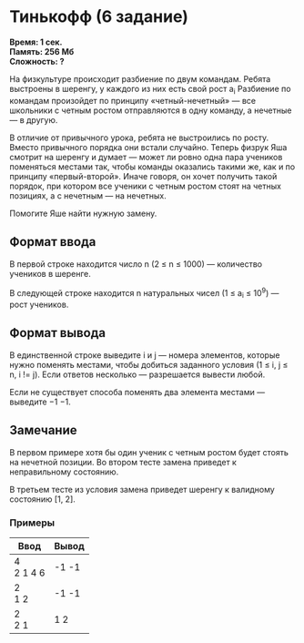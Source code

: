 <h1 class="title">Тинькофф (6 задание)</h1>
<p><b>Время: 1 сек.<br>Память: 256 Мб<br>Сложность: ?</b></p>
<p>На физкультуре происходит разбиение по двум командам. Ребята выстроены в шеренгу, у каждого из них есть свой рост a<sub>i</sub> Разбиение по командам произойдет по принципу «четный-нечетный» — все школьники с четным ростом отправляются в одну команду, а нечетные — в другую.</p>
<p>В отличие от привычного урока, ребята не выстроились по росту. Вместо привычного порядка они встали случайно. Теперь физрук Яша смотрит на шеренгу и думает — может ли ровно одна пара учеников поменяться местами так, чтобы команды оказались такими же, как и по принципу «первый-второй». Иначе говоря, он хочет получить такой порядок, при котором все ученики с четным ростом стоят на четных позициях, а с нечетным — на нечетных.</p>
<p>Помогите Яше найти нужную замену.</p>

<h2>Формат ввода</h2>
<p>В первой строке находится число n (2 ≤ n ≤ 1000) — количество учеников в шеренге. </p>
<p>В следующей строке находится n натуральных чисел (1 ≤ a<sub>i</sub> ≤ 10<sup>9</sup>) — рост учеников.</p>

<h2>Формат вывода</h2>
<p>В единственной строке выведите i и j — номера элементов, которые нужно поменять местами, чтобы добиться заданного условия (1 ≤ i, j ≤ n, i != j). Если ответов несколько — разрешается вывести любой.</p>
<p>Если не существует способа поменять два элемента местами — выведите −1 −1.</p>

<h2>Замечание</h2>
<p>В первом примере хотя бы один ученик с четным ростом будет стоять на нечетной позиции. Во втором тесте замена приведет к неправильному состоянию.</p>
<p>В третьем тесте из условия замена приведет шеренгу к валидному состоянию [1, 2].</p>

<h3>Примеры</h3>
<table class="sample-tests">
  <thead>
     <tr>
        <th>Ввод</th>
        <th>Вывод</th>
     </tr>
  </thead>
  <tbody>
     <tr>
        <td>4<br>
            2 1 4 6</td>
        <td>-1 -1</td>
     </tr>
     <tr>
        <td>2<br>
            1 2</td>
        <td>-1 -1</td>
     </tr>
     <tr>
        <td>2<br>
            2 1</td>
        <td>1 2</td>
     </tr>
  </tbody>
</table>